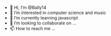 - 👋 Hi, I’m @Bally14
- 👀 I’m interested in computer science and music
- 🌱 I’m currently learning javascript 
- 💞️ I’m looking to collaborate on ...
- 📫 How to reach me ...

<!---
Bally14/Bally14 is a ✨ special ✨ repository because its `README.md` (this file) appears on your GitHub profile.
You can click the Preview link to take a look at your changes.
--->
